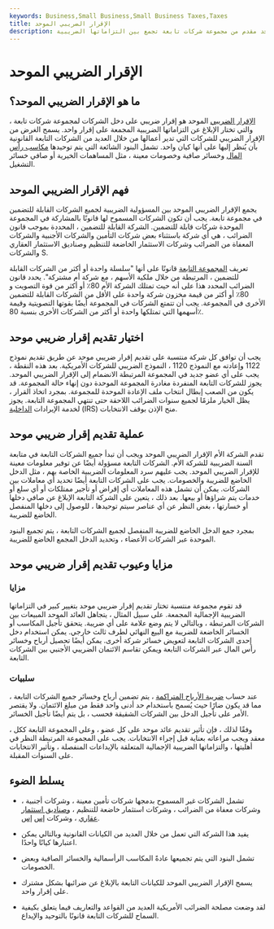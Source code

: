 ```yaml
---
keywords: Business,Small Business,Small Business Taxes,Taxes
title: الإقرار الضريبي الموحد
description: الإقرار الضريبي الموحد هو إقرار ضريبي واحد مقدم من مجموعة شركات تابعة تجمع بين التزاماتها الضريبية.
---
```


# الإقرار الضريبي الموحد
## ما هو الإقرار الضريبي الموحد؟

[الإقرار الضريبي](/taxreturn) الموحد هو إقرار ضريبي على دخل الشركات لمجموعة شركات تابعة ، والتي تختار الإبلاغ عن التزاماتها الضريبية المجمعة على إقرار واحد. يسمح الغرض من الإقرار الضريبي للشركات التي تدير أعمالها من خلال العديد من الشركات التابعة القانونية بأن يُنظر إليها على أنها كيان واحد. تشمل البنود الشائعة التي يتم توحيدها [مكاسب رأس المال](/capitalgain) وخسائر صافية وخصومات معينة ، مثل المساهمات الخيرية أو صافي خسائر التشغيل.

## فهم الإقرار الضريبي الموحد

يجمع الإقرار الضريبي الموحد بين المسؤولية الضريبية لجميع الشركات القابلة للتضمين في مجموعة تابعة. يجب أن تكون الشركات المسموح لها قانونًا بالمشاركة في المجموعة الموحدة شركات قابلة للتضمين. الشركة القابلة للتضمين ، المحددة بموجب قانون الضرائب ، هي أي شركة باستثناء بعض شركات التأمين والشركات الأجنبية والشركات المعفاة من الضرائب وشركات الاستثمار الخاضعة للتنظيم وصناديق الاستثمار العقاري والشركات S.

تعريف [المجموعة التابعة](/affiliated-group) قانونًا على أنها "سلسلة واحدة أو أكثر من الشركات القابلة للتضمين ، المرتبطة من خلال ملكية الأسهم ، مع شركة أم مشتركة". يحدد قانون الضرائب المحدد هذا على أنه حيث تمتلك الشركة الأم 80٪ أو أكثر من قوة التصويت و 80٪ أو أكثر من قيمة مخزون شركة واحدة على الأقل من الشركات القابلة للتضمين الأخرى في المجموعة. يجب أن تتمتع الشركات في المجموعة أيضًا بقوتها التصويتية وقيمة أسهمها التي تمتلكها واحدة أو أكثر من الشركات الأخرى بنسبة 80٪.

## اختيار تقديم إقرار ضريبي موحد

يجب أن توافق كل شركة منتسبة على تقديم إقرار ضريبي موحد عن طريق تقديم نموذج 1122 وإعادته مع النموذج 1120 ، النموذج الضريبي للشركات الأمريكية. بعد هذه النقطة ، يجب على أي عضو جديد في المجموعة المرتبطة الانضمام إلى الإقرار الضريبي الموحد. يجوز للشركات التابعة المنفردة مغادرة المجموعة الموحدة دون إنهاء حالة المجموعة. قد يكون من الصعب إبطال انتخاب ملف الإعادة الموحدة للمجموعة. بمجرد اتخاذ القرار ، يظل الخيار ملزمًا لجميع سنوات الضرائب اللاحقة حتى تنتهي المجموعة التابعة. يجوز لخدمة الإيرادات [الداخلية](/irs) (IRS) منح الإذن بوقف الانتخابات.

## عملية تقديم إقرار ضريبي موحد

تقدم الشركة الأم الإقرار الضريبي الموحد ويجب أن تبدأ جميع الشركات التابعة في متابعة السنة الضريبية للشركة الأم. الشركات التابعة مسؤولة أيضًا عن توفير معلومات معينة للإقرار الضريبي الموحد. يجب عليهم سرد المعلومات الضريبية الخاصة بهم ، مثل الدخل الخاضع للضريبة والخصومات. يجب على الشركات التابعة أيضًا تحديد أي معاملات بين الشركات. يمكن أن تشمل هذه المعاملات أي إقراض أو تأجير ممتلكات أو أي سلع أو خدمات يتم شراؤها أو بيعها. بعد ذلك ، يتعين على الشركة التابعة الإبلاغ عن صافي دخلها أو خسارتها ، بغض النظر عن أي عناصر سيتم توحيدها ، للوصول إلى دخلها المنفصل الخاضع للضريبة.

بمجرد جمع الدخل الخاضع للضريبة المنفصل لجميع الشركات التابعة ، يتم تجميع البنود الموحدة عبر الشركات الأعضاء ، وتحديد الدخل المجمع الخاضع للضريبة.

## مزايا وعيوب تقديم إقرار ضريبي موحد

### مزايا

قد تقوم مجموعة منتسبة تختار تقديم إقرار ضريبي موحد بتغيير كبير في التزاماتها الضريبية الإجمالية المجمعة. على سبيل المثال ، يتجاهل العائد الموحد المبيعات بين الشركات المرتبطة ، وبالتالي لا يتم وضع علامة على أي ضريبة. يتحقق تأجيل المكاسب أو الخسائر الخاضعة للضريبة مع البيع النهائي لطرف ثالث خارجي. يمكن استخدام دخل إحدى الشركات التابعة لتعويض خسائر شركة أخرى. يمكن أيضًا تحصيل أرباح وخسائر رأس المال عبر الشركات التابعة ويمكن تقاسم الائتمان الضريبي الأجنبي بين الشركات التابعة.

### سلبيات

عند حساب [ضريبة الأرباح المتراكمة](/accumulatedearningstax) ، يتم تضمين أرباح وخسائر جميع الشركات التابعة ، مما قد يكون ضارًا حيث يُسمح باستخدام حد أدنى واحد فقط من مبلغ الائتمان. ولا يقتصر الأمر على تأجيل الدخل بين الشركات الشقيقة فحسب ، بل يتم أيضًا تأجيل الخسائر.

وفقًا لذلك ، فإن تأثير تقديم عائد موحد على كل عضو ، وعلى المجموعة التابعة ككل ، معقد ويجب مراعاته بعناية قبل إجراء الانتخابات. يجب على المجموعة المرتبطة النظر في أهليتها ، والتزاماتها الضريبية الإجمالية المتعلقة بالإيداعات المنفصلة ، وتأثير الانتخابات على السنوات المقبلة.

## يسلط الضوء

- تشمل الشركات غير المسموح بدمجها شركات تأمين معينة ، وشركات أجنبية ، وشركات معفاة من الضرائب ، وشركات استثمار خاضعة للتنظيم ، [وصناديق استثمار عقاري](/reit) ، وشركات [إس](/subchapters) [إس](/subchapters).

- يفيد هذا الشركة التي تعمل من خلال العديد من الكيانات القانونية وبالتالي يمكن اعتبارها كيانًا واحدًا.

- تشمل البنود التي يتم تجميعها عادةً المكاسب الرأسمالية والخسائر الصافية وبعض الخصومات.

- يسمح الإقرار الضريبي الموحد للكيانات التابعة بالإبلاغ عن ضرائبها بشكل مشترك على إقرار واحد.

- لقد وضعت مصلحة الضرائب الأمريكية العديد من القواعد والتعاريف فيما يتعلق بكيفية السماح للشركات التابعة قانونًا بالتوحيد والإيداع.

